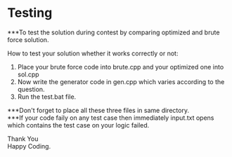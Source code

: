 # Testing
***To test the solution during contest by comparing optimized and brute force solution.

How to test your solution whether it works correctly or not:
  1. Place your brute force code into brute.cpp and your optimized one into sol.cpp
  2. Now write the generator code in gen.cpp which varies according to the question.
  3. Run the test.bat file.

***Don't forget to place all these three files in same directory.   
***If your code faily on any test case then immediately input.txt opens which contains the test case on your logic failed.

Thank You  
Happy Coding.
